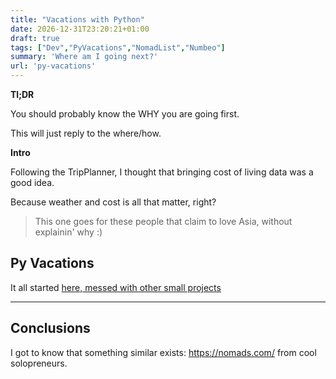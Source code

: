 ```yaml
---
title: "Vacations with Python"
date: 2026-12-31T23:20:21+01:00
draft: true
tags: ["Dev","PyVacations","NomadList","Numbeo"]
summary: 'Where am I going next?'
url: 'py-vacations'
---
```



**Tl;DR**

You should probably know the WHY you are going first.

This will just reply to the where/how.


**Intro**

Following the TripPlanner, I thought that bringing cost of living data was a good idea.

Because weather and cost is all that matter, right?

> This one goes for these people that claim to love Asia, without explainin' why :)


## Py Vacations


It all started [here, messed with other small projects](https://github.com/JAlcocerT/Private/tree/main/Py_Vacations)


---

## Conclusions

I got to know that something similar exists: https://nomads.com/ from cool solopreneurs.